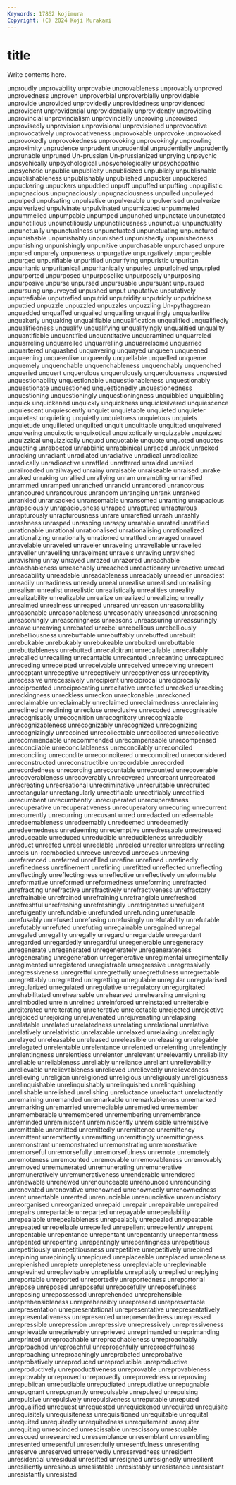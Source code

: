 ```yaml
---
Keywords: 17862 kojimura
Copyright: (C) 2024 Koji Murakami
---
```


# title

Write contents here.



 unproudly
unprovability unprovable unprovableness unprovably unproved unprovedness unproven unproverbial unproverbially unprovidable
unprovide unprovided unprovidedly unprovidedness unprovidenced unprovident unprovidential unprovidentially unprovidently unproviding
unprovincial unprovincialism unprovincially unproving unprovised unprovisedly unprovision unprovisional unprovisioned unprovocative
unprovocatively unprovocativeness unprovokable unprovoke unprovoked unprovokedly unprovokedness unprovoking unprovokingly unprowling
unproximity unprudence unprudent unprudential unprudentially unprudently unprunable unpruned Un-prussian Un-prussianized
unprying unpsychic unpsychically unpsychological unpsychologically unpsychopathic unpsychotic unpublic unpublicity unpublicized
unpublicly unpublishable unpublishableness unpublishably unpublished unpucker unpuckered unpuckering unpuckers unpuddled
unpuff unpuffed unpuffing unpugilistic unpugnacious unpugnaciously unpugnaciousness unpulled unpulleyed unpulped
unpulsating unpulsative unpulverable unpulverised unpulverize unpulverized unpulvinate unpulvinated unpumicated unpummeled
unpummelled unpumpable unpumped unpunched unpunctate unpunctated unpunctilious unpunctiliously unpunctiliousness unpunctual
unpunctuality unpunctually unpunctualness unpunctuated unpunctuating unpunctured unpunishable unpunishably unpunished unpunishedly
unpunishedness unpunishing unpunishingly unpunitive unpurchasable unpurchased unpure unpured unpurely unpureness
unpurgative unpurgatively unpurgeable unpurged unpurifiable unpurified unpurifying unpuristic unpuritan unpuritanic
unpuritanical unpuritanically unpurled unpurloined unpurpled unpurported unpurposed unpurposelike unpurposely unpurposing
unpurposive unpurse unpursed unpursuable unpursuant unpursued unpursuing unpurveyed unpushed unput
unputative unputatively unputrefiable unputrefied unputrid unputridity unputridly unputridness unputtied unpuzzle
unpuzzled unpuzzles unpuzzling Un-pythagorean unquadded unquaffed unquailed unquailing unquailingly unquakerlike
unquakerly unquaking unqualifiable unqualification unqualified unqualifiedly unqualifiedness unqualify unqualifying unqualifyingly
unqualitied unquality unquantifiable unquantified unquantitative unquarantined unquarreled unquarreling unquarrelled unquarrelling
unquarrelsome unquarried unquartered unquashed unquavering unquayed unqueen unqueened unqueening unqueenlike
unqueenly unquellable unquelled unqueme unquemely unquenchable unquenchableness unquenchably unquenched unqueried
unquert unquerulous unquerulously unquerulousness unquested unquestionability unquestionable unquestionableness unquestionably unquestionate
unquestioned unquestionedly unquestionedness unquestioning unquestioningly unquestioningness unquibbled unquibbling unquick unquickened
unquickly unquickness unquicksilvered unquiescence unquiescent unquiescently unquiet unquietable unquieted unquieter
unquietest unquieting unquietly unquietness unquietous unquiets unquietude unquilleted unquilted unquit
unquittable unquitted unquivered unquivering unquixotic unquixotical unquixotically unquizzable unquizzed unquizzical
unquizzically unquod unquotable unquote unquoted unquotes unquoting unrabbeted unrabbinic unrabbinical
unraced unrack unracked unracking unradiant unradiated unradiative unradical unradicalize unradically
unradioactive unraffled unraftered unraided unrailed unrailroaded unrailwayed unrainy unraisable unraiseable
unraised unrake unraked unraking unrallied unrallying unram unrambling unramified unrammed
unramped unranched unrancid unrancored unrancorous unrancoured unrancourous unrandom unranging unrank
unranked unrankled unransacked unransomable unransomed unranting unrapacious unrapaciously unrapaciousness unraped
unraptured unrapturous unrapturously unrapturousness unrare unrarefied unrash unrashly unrashness unrasped
unrasping unraspy unratable unrated unratified unrationable unrational unrationalised unrationalising unrationalized
unrationalizing unrationally unrationed unrattled unravaged unravel unravelable unraveled unraveler unraveling
unravellable unravelled unraveller unravelling unravelment unravels unraving unravished unravishing unray
unrayed unrazed unrazored unreachable unreachableness unreachably unreached unreactionary unreactive unread
unreadability unreadable unreadableness unreadably unreadier unreadiest unreadily unreadiness unready unreal
unrealise unrealised unrealising unrealism unrealist unrealistic unrealistically unrealities unreality unrealizability
unrealizable unrealize unrealized unrealizing unreally unrealmed unrealness unreaped unreared unreason
unreasonability unreasonable unreasonableness unreasonably unreasoned unreasoning unreasoningly unreasoningness unreasons unreassuring
unreassuringly unreave unreaving unrebated unrebel unrebellious unrebelliously unrebelliousness unrebuffable unrebuffably
unrebuffed unrebuilt unrebukable unrebukably unrebukeable unrebuked unrebuttable unrebuttableness unrebutted unrecalcitrant
unrecallable unrecallably unrecalled unrecalling unrecantable unrecanted unrecanting unrecaptured unreceding unreceipted
unreceivable unreceived unreceiving unrecent unreceptant unreceptive unreceptively unreceptiveness unreceptivity unrecessive
unrecessively unrecipient unreciprocal unreciprocally unreciprocated unreciprocating unrecitative unrecited unrecked unrecking
unreckingness unreckless unreckon unreckonable unreckoned unreclaimable unreclaimably unreclaimed unreclaimedness unreclaiming
unreclined unreclining unrecluse unreclusive unrecoded unrecognisable unrecognisably unrecognition unrecognitory unrecognizable
unrecognizableness unrecognizably unrecognized unrecognizing unrecognizingly unrecoined unrecollectable unrecollected unrecollective unrecommendable
unrecommended unrecompensable unrecompensed unreconcilable unreconcilableness unreconcilably unreconciled unreconciling unrecondite unreconnoitered
unreconnoitred unreconsidered unreconstructed unreconstructible unrecordable unrecorded unrecordedness unrecording unrecountable unrecounted
unrecoverable unrecoverableness unrecoverably unrecovered unrecreant unrecreated unrecreating unrecreational unrecriminative unrecruitable
unrecruited unrectangular unrectangularly unrectifiable unrectifiably unrectified unrecumbent unrecumbently unrecuperated unrecuperatiness
unrecuperative unrecuperativeness unrecuperatory unrecuring unrecurrent unrecurrently unrecurring unrecusant unred unredacted
unredeemable unredeemableness unredeemably unredeemed unredeemedly unredeemedness unredeeming unredemptive unredressable unredressed
unreduceable unreduced unreducible unreducibleness unreducibly unreduct unreefed unreel unreelable unreeled
unreeler unreelers unreeling unreels un-reembodied unreeve unreeved unreeves unreeving unreferenced
unreferred unrefilled unrefine unrefined unrefinedly unrefinedness unrefinement unrefining unrefitted unreflected
unreflecting unreflectingly unreflectingness unreflective unreflectively unreformable unreformative unreformed unreformedness unreforming
unrefracted unrefracting unrefractive unrefractively unrefractiveness unrefractory unrefrainable unrefrained unrefraining unrefrangible
unrefreshed unrefreshful unrefreshing unrefreshingly unrefrigerated unrefulgent unrefulgently unrefundable unrefunded unrefunding
unrefusable unrefusably unrefused unrefusing unrefusingly unrefutability unrefutable unrefutably unrefuted unrefuting
unregainable unregained unregal unregaled unregality unregally unregard unregardable unregardant unregarded
unregardedly unregardful unregenerable unregeneracy unregenerate unregenerated unregenerately unregenerateness unregenerating unregeneration
unregenerative unregimental unregimentally unregimented unregistered unregistrable unregressive unregressively unregressiveness unregretful
unregretfully unregretfulness unregrettable unregrettably unregretted unregretting unregulable unregular unregularised unregularized
unregulated unregulative unregulatory unregurgitated unrehabilitated unrehearsable unrehearsed unrehearsing unreigning unreimbodied
unrein unreined unreinforced unreinstated unreiterable unreiterated unreiterating unreiterative unrejectable unrejected
unrejective unrejoiced unrejoicing unrejuvenated unrejuvenating unrelapsing unrelatable unrelated unrelatedness unrelating
unrelational unrelative unrelatively unrelativistic unrelaxable unrelaxed unrelaxing unrelaxingly unrelayed unreleasable
unreleased unreleasible unreleasing unrelegable unrelegated unrelentable unrelentance unrelented unrelenting unrelentingly
unrelentingness unrelentless unrelentor unrelevant unrelevantly unreliability unreliable unreliableness unreliably unreliance
unreliant unrelievability unrelievable unrelievableness unrelieved unrelievedly unrelievedness unrelieving unreligion unreligioned
unreligious unreligiously unreligiousness unrelinquishable unrelinquishably unrelinquished unrelinquishing unrelishable unrelished unrelishing
unreluctance unreluctant unreluctantly unremaining unremanded unremarkable unremarkableness unremarked unremarking unremarried
unremediable unremedied unremember unrememberable unremembered unremembering unremembrance unreminded unreminiscent unreminiscently
unremissible unremissive unremittable unremitted unremittedly unremittence unremittency unremittent unremittently unremitting
unremittingly unremittingness unremonstrant unremonstrated unremonstrating unremonstrative unremorseful unremorsefully unremorsefulness unremote
unremotely unremoteness unremounted unremovable unremovableness unremovably unremoved unremunerated unremunerating unremunerative
unremuneratively unremunerativeness unrenderable unrendered unrenewable unrenewed unrenounceable unrenounced unrenouncing unrenovated
unrenovative unrenowned unrenownedly unrenownedness unrent unrentable unrented unrenunciable unrenunciative unrenunciatory
unreorganised unreorganized unrepaid unrepair unrepairable unrepaired unrepairs unrepartable unreparted unrepayable
unrepealability unrepealable unrepealableness unrepealably unrepealed unrepeatable unrepeated unrepellable unrepelled unrepellent
unrepellently unrepent unrepentable unrepentance unrepentant unrepentantly unrepentantness unrepented unrepenting unrepentingly
unrepentingness unrepetitious unrepetitiously unrepetitiousness unrepetitive unrepetitively unrepined unrepining unrepiningly unrepiqued
unreplaceable unreplaced unrepleness unreplenished unreplete unrepleteness unrepleviable unreplevinable unreplevined unreplevisable
unrepliable unrepliably unreplied unreplying unreportable unreported unreportedly unreportedness unreportorial unrepose
unreposed unreposeful unreposefully unreposefulness unreposing unrepossessed unreprehended unreprehensible unreprehensibleness unreprehensibly
unrepreseed unrepresentable unrepresentation unrepresentational unrepresentative unrepresentatively unrepresentativeness unrepresented unrepresentedness unrepressed
unrepressible unrepression unrepressive unrepressively unrepressiveness unreprievable unreprievably unreprieved unreprimanded unreprimanding
unreprinted unreproachable unreproachableness unreproachably unreproached unreproachful unreproachfully unreproachfulness unreproaching unreproachingly
unreprobated unreprobative unreprobatively unreproduced unreproducible unreproductive unreproductively unreproductiveness unreprovable unreprovableness
unreprovably unreproved unreprovedly unreprovedness unreproving unrepublican unrepudiable unrepudiated unrepudiative unrepugnable
unrepugnant unrepugnantly unrepulsable unrepulsed unrepulsing unrepulsive unrepulsively unrepulsiveness unreputable unreputed
unrequalified unrequest unrequested unrequickened unrequired unrequisite unrequisitely unrequisiteness unrequisitioned unrequitable
unrequital unrequited unrequitedly unrequitedness unrequitement unrequiter unrequiting unrescinded unrescissable unrescissory
unrescuable unrescued unresearched unresemblance unresemblant unresembling unresented unresentful unresentfully unresentfulness
unresenting unreserve unreserved unreservedly unreservedness unresident unresidential unresidual unresifted unresigned
unresignedly unresilient unresiliently unresinous unresistable unresistably unresistance unresistant unresistantly unresisted
